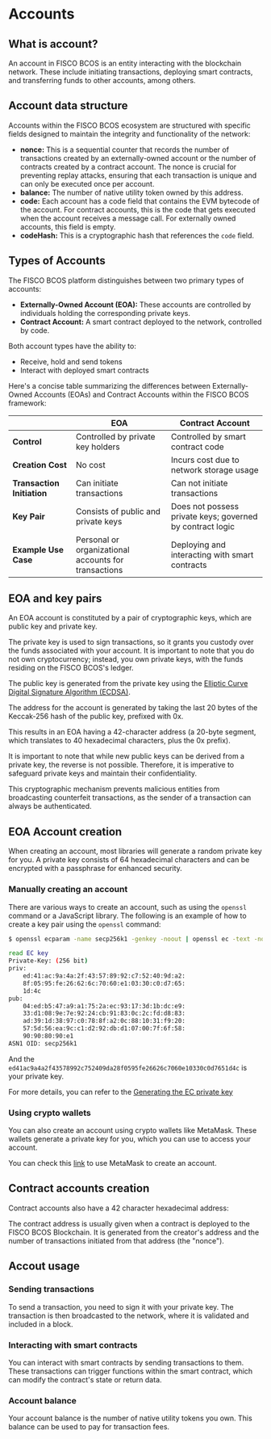 # Accounts

## What is account?

An account in FISCO BCOS is an entity interacting with the blockchain network. These include initiating transactions, deploying smart contracts, and transferring funds to other accounts, among others.

## Account data structure

Accounts within the FISCO BCOS ecosystem are structured with specific fields designed to maintain the integrity and functionality of the network:

- **nonce:** This is a sequential counter that records the number of transactions created by an externally-owned account or  the number of contracts created by a contract account. The nonce is crucial for preventing replay attacks, ensuring that each transaction is unique and can only be executed once per account.
- **balance:** The number of native utility token owned by this address.
- **code:** Each account has a code field that contains the EVM bytecode of the account. For contract accounts, this is the code that gets executed when the account receives a message call. For externally owned accounts, this field is empty.
- **codeHash:** This is a cryptographic hash that references the `code` field.

## Types of Accounts

The FISCO BCOS platform distinguishes between two primary types of accounts:

- **Externally-Owned Account (EOA):** These accounts are controlled by individuals holding the corresponding private keys.
- **Contract Account:** A smart contract deployed to the network, controlled by code.

Both account types have the ability to:

- Receive, hold and send tokens
- Interact with deployed smart contracts

Here's a concise table summarizing the differences between Externally-Owned Accounts (EOAs) and Contract Accounts within the FISCO BCOS framework:

|                            | EOA                                                  | Contract Account                                          |
|----------------------------|------------------------------------------------------|-----------------------------------------------------------|
| **Control**                | Controlled by private key holders                    | Controlled by smart contract code                         |
| **Creation Cost**          | No cost                                              | Incurs cost due to network storage usage                  |
| **Transaction Initiation** | Can initiate transactions                            | Can not initiate transactions                             |
| **Key Pair**               | Consists of public and private keys                  | Does not possess private keys; governed by contract logic |
| **Example Use Case**       | Personal or organizational accounts for transactions | Deploying and interacting with smart contracts            |

## EOA and key pairs

An EOA account is constituted by a pair of cryptographic keys, which are public key and private key.

The private key is used to sign transactions, so it grants you custody over the funds associated with your account. It is important to note that you do not own cryptocurrency; instead, you own private keys, with the funds residing on the FISCO BCOS's ledger.

The public key is generated from the private key using the [Elliptic Curve Digital Signature Algorithm (ECDSA)](https://wikipedia.org/wiki/Elliptic_Curve_Digital_Signature_Algorithm).

The address for the account is generated by taking the last 20 bytes of the Keccak-256 hash of the public key, prefixed with 0x.

This results in an EOA having a 42-character address (a 20-byte segment, which translates to 40 hexadecimal characters, plus the 0x prefix).

It is important to note that while new public keys can be derived from a private key, the reverse is not possible. Therefore, it is imperative to safeguard private keys and maintain their confidentiality.

This cryptographic mechanism prevents malicious entities from broadcasting counterfeit transactions, as the sender of a transaction can always be authenticated.

## EOA Account creation

When creating an account, most libraries will generate a random private key for you. A private key consists of 64 hexadecimal characters and can be encrypted with a passphrase for enhanced security.

### Manually creating an account

There are various ways to create an account, such as using the `openssl` command or a JavaScript library. The following is an example of how to create a key pair using the `openssl` command:

```bash
$ openssl ecparam -name secp256k1 -genkey -noout | openssl ec -text -noout

read EC key
Private-Key: (256 bit)
priv:
    ed:41:ac:9a:4a:2f:43:57:89:92:c7:52:40:9d:a2:
    8f:05:95:fe:26:62:6c:70:60:e1:03:30:c0:d7:65:
    1d:4c
pub:
    04:ed:b5:47:a9:a1:75:2a:ec:93:17:3d:1b:dc:e9:
    33:d1:08:9e:7e:92:24:cb:91:83:0c:2c:fd:d8:83:
    ad:39:1d:38:97:c0:78:8f:a2:0c:88:10:31:f9:20:
    57:5d:56:ea:9c:c1:d2:92:db:d1:07:00:7f:6f:58:
    90:90:80:90:e1
ASN1 OID: secp256k1
```

And the `ed41ac9a4a2f43578992c752409da28f0595fe26626c7060e10330c0d7651d4c` is your private key.

For more details, you can refer to the [Generating the EC private key](https://kobl.one/blog/create-full-ethereum-keypair-and-address)

### Using crypto wallets

You can also create an account using crypto wallets like MetaMask. These wallets generate a private key for you, which you can use to access your account.

You can check this [link](../develop/wallet_usage.md) to use MetaMask to create an account.

## Contract accounts creation

Contract accounts also have a 42 character hexadecimal address:

The contract address is usually given when a contract is deployed to the FISCO BCOS Blockchain. It is generated from the creator's address and the number of transactions initiated from that address (the "nonce").

## Accout usage

### Sending transactions

To send a transaction, you need to sign it with your private key. The transaction is then broadcasted to the network, where it is validated and included in a block.

### Interacting with smart contracts

You can interact with smart contracts by sending transactions to them. These transactions can trigger functions within the smart contract, which can modify the contract's state or return data.

### Account balance

Your account balance is the number of native utility tokens you own. This balance can be used to pay for transaction fees.
